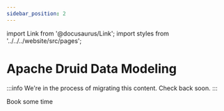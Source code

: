 ```yaml
---
sidebar_position: 2
---
```

import Link from '@docusaurus/Link';
import styles from '../../../website/src/pages';

# Apache Druid Data Modeling

:::info
We're in the process of migrating this content. Check back soon.
:::

<div className={styles.buttons}>
          <Link
            className="button button--secondary button--lg"
            to="https://calendly.com/druidcommunity">
            Book some time
          </Link>
        </div>


